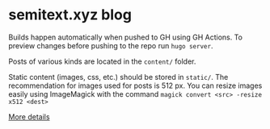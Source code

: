 # semitext.xyz blog

Builds happen automatically when pushed to GH using GH Actions. To preview changes before pushing to the repo run `hugo server`.

Posts of various kinds are located in the `content/` folder.

Static content (images, css, etc.) should be stored in `static/`. The recommendation for images used for posts is 512 px. You can resize images easily using ImageMagick with the command `magick convert <src> -resize x512 <dest>`

[More details](https://themes.gohugo.io/themes/hugo-theme-terminal-cookbook/)
